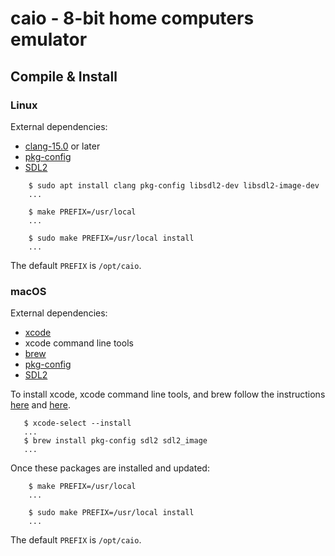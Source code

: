 # caio - 8-bit home computers emulator

## Compile & Install

### Linux

External dependencies:
* [clang-15.0](https://clang.llvm.org) or later
* [pkg-config](https://www.freedesktop.org/wiki/Software/pkg-config)
* [SDL2](https://libsdl.org)

```
    $ sudo apt install clang pkg-config libsdl2-dev libsdl2-image-dev
    ...
```
```
    $ make PREFIX=/usr/local
    ...
```
```
    $ sudo make PREFIX=/usr/local install
    ...
```
The default `PREFIX` is `/opt/caio`.

### macOS

External dependencies:
* [xcode](https://developer.apple.com/xcode)
* xcode command line tools
* [brew](https://brew.sh)
* [pkg-config](https://www.freedesktop.org/wiki/Software/pkg-config)
* [SDL2](https://libsdl.org)

To install xcode, xcode command line tools, and brew follow the instructions
[here](https://developer.apple.com/xcode) and [here](https://brew.sh).

```
   $ xcode-select --install
   ...
   $ brew install pkg-config sdl2 sdl2_image
   ...
```
Once these packages are installed and updated:

```
    $ make PREFIX=/usr/local
    ...
```
```
    $ sudo make PREFIX=/usr/local install
    ...
```
The default `PREFIX` is `/opt/caio`.

